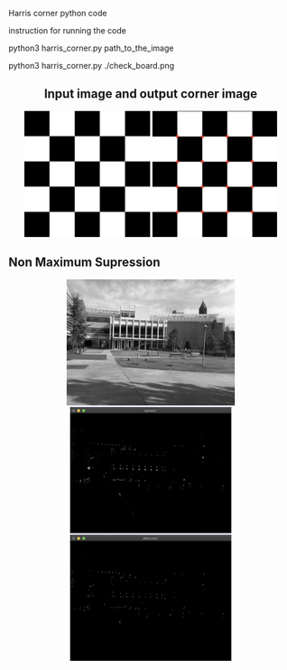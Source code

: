 Harris corner python code 


instruction for running the code 


python3 harris_corner.py path_to_the_image

python3 harris_corner.py ./check_board.png


<div align="center">
 <h2> Input image and output corner image</h2>
 <img src="./check_board.png" height="223px">
 
 <img src="./output_harris.png" height="223px">
</div>

<h2> Non Maximum Supression </h2> 
<div align="center">
  <img src="./images/simA.jpg" height="223px">
 
 <img src="./images/harris_simA.png" height="223px">
 
 <img src="./images/nms_simA.png" height="223px">
</div>

